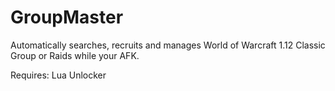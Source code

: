 # GroupMaster

Automatically searches, recruits and manages World of Warcraft 1.12 Classic Group or Raids while your AFK.

Requires: Lua Unlocker
